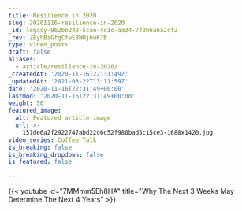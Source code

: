 ```yaml
---
title: Resilience in 2020
slug: 20201116-resilience-in-2020
_id: legacy-962bb242-5cae-4c1c-aa34-7f0b6a6a2cf2
_rev: ZEyhBiGfgCfwE8WOjbuK7B
type: video_posts
draft: false
aliases:
  - article/resilience-in-2020/
_createdAt: '2020-11-16T22:31:49Z'
_updatedAt: '2021-03-22T13:11:59Z'
date: '2020-11-16T22:31:49+00:00'
lastmod: '2020-11-16T22:31:49+00:00'
weight: 50
featured_image:
  alt: Featured article image
  url: >-
    151de6a2f2922747abd22c6c52f980bad5c15ce3-1688x1420.jpg
video_series: Coffee Talk
is_breaking: false
is_breaking_dropdown: false
is_featured: false

---
```

{{< youtube id="7MMmm5Eh8HA" title="Why The Next 3 Weeks May Determine The Next 4 Years" >}}